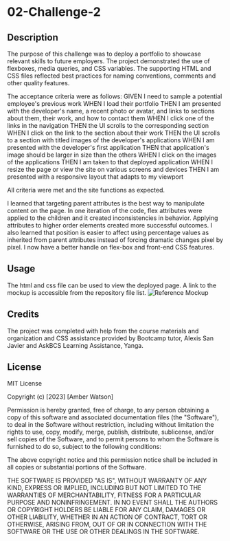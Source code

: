 # 02-Challenge-2

## Description

The purpose of this challenge was to deploy a portfolio to showcase relevant skills to future employers. The project demonstrated the use of flexboxes, media queries, and CSS variables. The supporting HTML and CSS files reflected best practices for naming conventions, comments and other quality features. 

The acceptance criteria were as follows: 
GIVEN I need to sample a potential employee's previous work
WHEN I load their portfolio
THEN I am presented with the developer's name, a recent photo or avatar, and links to sections about them, their work, and how to contact them
WHEN I click one of the links in the navigation
THEN the UI scrolls to the corresponding section
WHEN I click on the link to the section about their work
THEN the UI scrolls to a section with titled images of the developer's applications
WHEN I am presented with the developer's first application
THEN that application's image should be larger in size than the others
WHEN I click on the images of the applications
THEN I am taken to that deployed application
WHEN I resize the page or view the site on various screens and devices
THEN I am presented with a responsive layout that adapts to my viewport

All criteria were met and the site functions as expected. 

I learned that targeting parent attributes is the best way to manipulate content on the page. In one iteration of the code, flex attributes were applied to the children and it created inconsistencies in behavior. Applying attributes to higher order elements created more successful outcomes. I also learned that position is easier to affect using percentage values as inherited from parent attributes instead of forcing dramatic changes pixel by pixel. I now have a better handle on flex-box and front-end CSS features.
## Usage

The html and css file can be used to view the deployed page. A link to the mockup is accessible from the repository file list. 
![Reference Mockup](portfolio-spec-screenshot_720.png)

## Credits

The project was completed with help from the course materials and organization and CSS assistance provided by Bootcamp tutor, Alexis San Javier and AskBCS Learning Assistance, Yanga.

## License

MIT License

Copyright (c) [2023] [Amber Watson]

Permission is hereby granted, free of charge, to any person obtaining a copy
of this software and associated documentation files (the "Software"), to deal
in the Software without restriction, including without limitation the rights
to use, copy, modify, merge, publish, distribute, sublicense, and/or sell
copies of the Software, and to permit persons to whom the Software is
furnished to do so, subject to the following conditions:

The above copyright notice and this permission notice shall be included in all
copies or substantial portions of the Software.

THE SOFTWARE IS PROVIDED "AS IS", WITHOUT WARRANTY OF ANY KIND, EXPRESS OR
IMPLIED, INCLUDING BUT NOT LIMITED TO THE WARRANTIES OF MERCHANTABILITY,
FITNESS FOR A PARTICULAR PURPOSE AND NONINFRINGEMENT. IN NO EVENT SHALL THE
AUTHORS OR COPYRIGHT HOLDERS BE LIABLE FOR ANY CLAIM, DAMAGES OR OTHER
LIABILITY, WHETHER IN AN ACTION OF CONTRACT, TORT OR OTHERWISE, ARISING FROM,
OUT OF OR IN CONNECTION WITH THE SOFTWARE OR THE USE OR OTHER DEALINGS IN THE
SOFTWARE.
